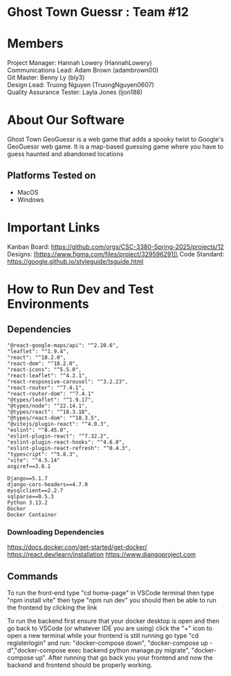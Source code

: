 # Ghost Town Guessr : Team #12
# Members
Project Manager: Hannah Lowery (HannahLowery)\
Communications Lead: Adam Brown (adambrown00)\
Git Master: Benny Ly (bly3)\
Design Lead: Truong Nguyen (TruongNguyen0607)\
Quality Assurance Tester: Layla Jones (ljon188)

# About Our Software

Ghost Town GeoGuessr is a web game that adds a spooky twist to Google's GeoGuessr web game. It is a map-based guessing game where you have to guess haunted and abandoned locations
## Platforms Tested on
- MacOS
- Windows
# Important Links
Kanban Board: https://github.com/orgs/CSC-3380-Spring-2025/projects/12
Designs: [https://www.figma.com/files/project/329596291]\
Code Standard: https://google.github.io/styleguide/tsguide.html

# How to Run Dev and Test Environments

## Dependencies
    "@react-google-maps/api": "^2.20.6",
    "leaflet": "^1.9.4",
    "react": "^18.2.0",
    "react-dom": "^18.2.0",
    "react-icons": "^5.5.0",
    "react-leaflet": "^4.2.1",
    "react-responsive-carousel": "^3.2.23",
    "react-router": "^7.4.1",
    "react-router-dom": "^7.4.1"
    "@types/leaflet": "^1.9.17",
    "@types/node": "^22.14.1",
    "@types/react": "^18.3.18",
    "@types/react-dom": "^18.3.5",
    "@vitejs/plugin-react": "^4.0.3",
    "eslint": "^8.45.0",
    "eslint-plugin-react": "^7.32.2",
    "eslint-plugin-react-hooks": "^4.6.0",
    "eslint-plugin-react-refresh": "^0.4.3",
    "typescript": "^5.8.3",
    "vite": "^4.5.14"
    asgiref==3.8.1
    
    Django==5.1.7
    django-cors-headers==4.7.0
    mysqlclient==2.2.7
    sqlparse==0.5.3
    Python 3.13.2
    Docker
    Docker Container
### Downloading Dependencies
https://docs.docker.com/get-started/get-docker/
https://react.dev/learn/installation
https://www.djangoproject.com

## Commands
To run the front-end type "cd home-page" in VSCode terminal then type "npm install vite" then type "npm run dev" you should then be able to run the frontend by clicking the link

To run the backend first ensure that your docker desktop is open and then go back to VSCode (or whatever IDE you are using) click the "+" icon to open a new terminal while your frontend is still running go type "cd registerlogin" and run: "docker-compose down",
"docker-compose up -d","docker-compose exec backend python manage.py migrate", "docker-compose up". After running that go back you your frontend and now the backend and frontend should be properly working. 
